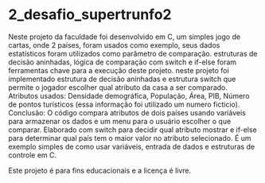 # 2_desafio_supertrunfo2
Neste projeto da faculdade foi desenvolvido em C, um simples jogo de cartas, onde 2 países, foram usados como exemplo, seus dados estatísticos foram utilizados como parâmetro de comparação. estruturas de decisão aninhadas, lógica de comparação com switch e if-else foram ferramentas chave para a execução deste projeto.
neste projeto foi implementado estrutura de decisão aninhadas e estrutura switch que permite o jogador escolher qual atributo da casa a ser comparado.
Atributos usados:
Densidade demográfica, População, Área, PIB, Número de pontos turísticos (essa informação foi utilizado um numero ficticio).
Conclusão:
O código compara atributos de dois países usando variáveis para armazenar os dados e um menu para o usuário escolher o que comparar. Elaborado com switch para decidir qual atributo mostrar e if-else para determinar qual país tem o maior valor no atributo selecionado. É um exemplo simples de como usar variáveis, entrada de dados e estruturas de controle em C.

Este projeto é para fins educacionais e a licença é livre.
